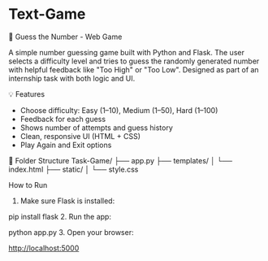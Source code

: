 # Text-Game

🔢 Guess the Number - Web Game

A simple number guessing game built with Python and Flask. The user selects a difficulty level and tries to guess the randomly generated number with helpful feedback like "Too High" or "Too Low". Designed as part of an internship task with both logic and UI.

💡 Features

- Choose difficulty: Easy (1–10), Medium (1–50), Hard (1–100)
- Feedback for each guess
- Shows number of attempts and guess history
- Clean, responsive UI (HTML + CSS)
- Play Again and Exit options

📁 Folder Structure
Task-Game/
├── app.py
├── templates/
│   └── index.html
├── static/
│   └── style.css

 How to Run

1. Make sure Flask is installed:

pip install flask
2. Run the app:

python app.py
3. Open your browser:

[http://localhost:5000](http://localhost:5000)



